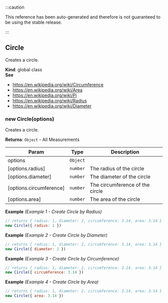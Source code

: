 
:::caution

This reference has been auto-generated and therefore is not guaranteed to be using the stable release.

:::

<a name="Circle"></a>

## Circle
Creates a circle.

**Kind**: global class  
**See**

- https://en.wikipedia.org/wiki/Circumference
- https://en.wikipedia.org/wiki/Area
- https://en.wikipedia.org/wiki/Pi
- https://en.wikipedia.org/wiki/Radius
- https://en.wikipedia.org/wiki/Diameter

<a name="new_Circle_new"></a>

### new Circle(options)
Creates a circle.

**Returns**: <code>Object</code> - All Measurements  

| Param | Type | Description |
| --- | --- | --- |
| options | <code>Object</code> |  |
| [options.radius] | <code>number</code> | The radius of the circle |
| [options.diameter] | <code>number</code> | The diameter of the circle |
| [options.circumference] | <code>number</code> | The circumference of the circle |
| [options.area] | <code>number</code> | The area of the circle |

**Example** *(Example 1 - Create Circle by Radius)*  
```js
// returns { radius: 1, diameter: 2, circumference: 3.14, area: 3.14 }
new Circle({ radius: 1 })
```
**Example** *(Example 2 - Create Circle by Diameter)*  
```js
// returns { radius: 1, diameter: 2, circumference: 3.14, area: 3.14 }
new Circle({ diameter: 2 })
```
**Example** *(Example 3 - Create Circle by Circumference)*  
```js
// returns { radius: 1, diameter: 2, circumference: 3.14, area: 3.14 }
new Circle({ circumference: 3.14 })
```
**Example** *(Example 4 - Create Circle by Area)*  
```js
// returns { radius: 1, diameter: 2, circumference: 3.14, area: 3.14 }
new Circle({ area: 3.14 })
```
